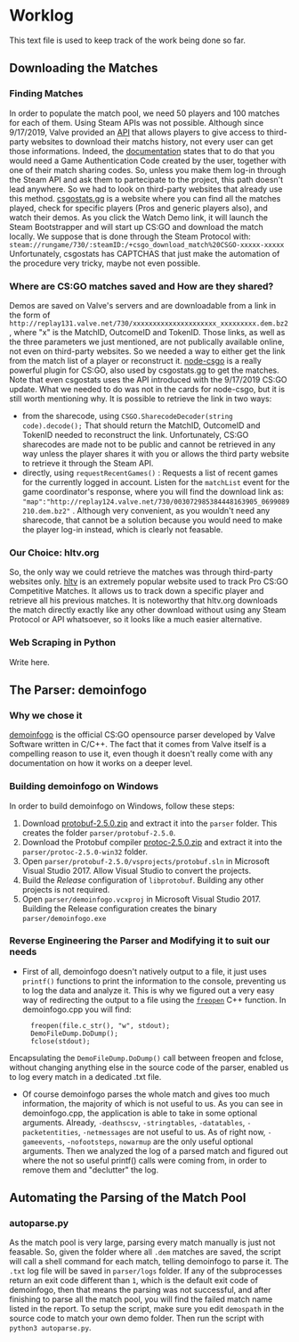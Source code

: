 # Worklog

This text file is used to keep track of the work being done so far.

## Downloading the Matches

### Finding Matches

In order to populate the match pool, we need 50 players and 100 matches for each of them. Using Steam APIs was not possible. 
Although since 9/17/2019, Valve provided an [API](https://developer.valvesoftware.com/wiki/Counter-Strike:_Global_Offensive_Access_Match_History) that allows players to give access to third-party websites to download their matchs history, not every user can get those informations. Indeed, the [documentation](https://developer.valvesoftware.com/wiki/Counter-Strike:_Global_Offensive_Access_Match_History) states that to do that you would need a Game Authentication Code created by the user, together with one of their match sharing codes. So, unless you make them log-in through the Steam API and ask them to partecipate to the project, this path doesn't lead anywhere.
So we had to look on third-party websites that already use this method. [csgostats.gg](https://csgostats.gg) is a website where you can find all the matches played, check for specific players (Pros and generic players also), and watch their demos. As you click the Watch Demo link, it will launch the Steam Bootstrapper and will start up CS:GO and download the match locally. We suppose that is done through the Steam Protocol with: `steam://rungame/730/:steamID:/+csgo_download_match%20CSGO-xxxxx-xxxxx`  Unfortunately, csgostats has CAPTCHAS that just make the automation of the procedure very tricky, maybe not even possible.

### Where are CS:GO matches saved and How are they shared?

Demos are saved on Valve's servers and are downloadable from a link in the form of `http://replay131.valve.net/730/xxxxxxxxxxxxxxxxxxxxx_xxxxxxxxx.dem.bz2`, where "x" is the MatchID, OutcomeID and TokenID. Those links, as well as the three parameters we just mentioned, are not publically available online, not even on third-party websites. So we needed a way to either get the link from the match list of a player or reconstruct it.
[node-csgo](https://github.com/joshuaferrara/node-csgo) is a really powerful plugin for CS:GO, also used by csgostats.gg to get the matches. Note that even csgostats uses the API introduced with the 9/17/2019 CS:GO update.
What we needed to do was not in the cards for node-csgo, but it is still worth mentioning why. It is possible to retrieve the link in two ways:
- from the sharecode, using `CSGO.SharecodeDecoder(string code).decode();` That should return the MatchID, OutcomeID and TokenID needed to reconstruct the link.
Unfortunately, CS:GO sharecodes are made not to be public and cannot be retrieved in any way unless the player shares it with you or allows the third party website to retrieve it through the Steam API.
- directly, using `requestRecentGames()` : Requests a list of recent games for the currently logged in account. Listen for the `matchList` event for the game coordinator's response, where you will find the download link as: `"map":"http://replay124.valve.net/730/003072985384448163905_0699089210.dem.bz2"` . Although very convenient, as you wouldn't need any sharecode, that cannot be a solution because you would need to make the player log-in instead, which is clearly not feasable.

### Our Choice: hltv.org

So, the only way we could retrieve the matches was through third-party websites only. 
[hltv](https://hltv.org) is an extremely popular website used to track Pro CS:GO Competitive Matches. It allows us to track down a specific player and retrieve all his previous matches. It is noteworthy that hltv.org downloads the match directly exactly like any other download without using any Steam Protocol or API whatsoever, so it looks like a much easier alternative.

### Web Scraping in Python

Write here.



## The Parser: demoinfogo

### Why we chose it

[demoinfogo](https://github.com/ValveSoftware/csgo-demoinfo) is the official CS:GO opensource parser developed by Valve Software written in C/C++. The fact that it comes from Valve itself is a compelling reason to use it, even though it doesn't really come with any documentation on how it works on a deeper level. 

### Building demoinfogo on Windows

In order to build demoinfogo on Windows, follow these steps:

1. Download [protobuf-2.5.0.zip](https://github.com/google/protobuf/releases/download/v2.5.0/protobuf-2.5.0.zip) and extract it into the `parser` folder. This creates the folder `parser/protobuf-2.5.0`.
2. Download the Protobuf compiler [protoc-2.5.0.zip](https://github.com/google/protobuf/releases/download/v2.5.0/protoc-2.5.0-win32.zip) and extract it into the `parser/protoc-2.5.0-win32` folder.
3. Open `parser/protobuf-2.5.0/vsprojects/protobuf.sln` in Microsoft Visual Studio 2017. Allow Visual Studio to convert the projects.
4. Build the *Release* configuration of `libprotobuf`. Building any other projects is not required.
5. Open `parser/demoinfogo.vcxproj` in Microsoft Visual Studio 2017. Building the Release configuration creates the binary `parser/demoinfogo.exe`

### Reverse Engineering the Parser and Modifying it to suit our needs

- First of all, demoinfogo doesn't natively output to a file, it just uses `printf()` functions to print the information to the console, preventing us to log the data and analyze it. This is why we figured out a very easy way of redirecting the output to a file using the [`freopen`](http://www.cplusplus.com/reference/cstdio/freopen/) C++ function. In demoinfogo.cpp you will find:

		freopen(file.c_str(), "w", stdout);
		DemoFileDump.DoDump();
		fclose(stdout);

Encapsulating the `DemoFileDump.DoDump()` call between freopen and fclose, without changing anything else in the source code of the parser, enabled us to log every match in a dedicated .txt file.

- Of course demoinfogo parses the whole match and gives too much information, the majority of which is not useful to us. As you can see in demoinfogo.cpp, the application is able to take in some optional arguments. Already, `-deathscsv`, `-stringtables`, `-datatables`, `-packetentities`, `-netmessages` are not useful to us. As of right now, `-gameevents`, `-nofootsteps`, `nowarmup` are the only useful optional arguments.
Then we analyzed the log of a parsed match and figured out where the not so useful printf() calls were coming from, in order to remove them and "declutter" the log.



## Automating the Parsing of the Match Pool

### autoparse.py

As the match pool is very large, parsing every match manually is just not feasable.
So, given the folder where all `.dem` matches are saved, the script will call a shell command for each match, telling demoinfogo to parse it. The `.txt` log file will be saved in `parser/logs` folder.
If any of the subprocesses return an exit code different than `1`, which is the default exit code of demoinfogo, then that means the parsing was not successful, and after finishing to parse all the match pool, you will find the failed match name listed in the report.
To setup the script, make sure you edit `demospath` in the source code to match your own demo folder. Then run the script with `python3 autoparse.py`.
